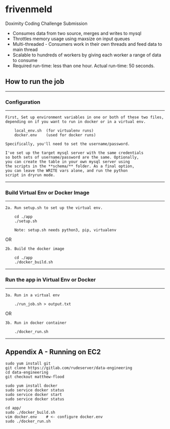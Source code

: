 # frivenmeld

Doximity Coding Challenge Submission

- Consumes data from two source, merges and writes to mysql
- Throttles memory usage using maxsize on input queues
- Multi-threaded - Consumers work in their own threads and feed data to main thread
- Scalable to hundreds of workers by giving each worker a range of data to consume
- Required run-time: less than one hour.  Actual run-time: 50 seconds.

## How to run the job

---
### Configuration
---
    First, Set up environment variables in one or both of these two files,
    depending on if you want to run in docker or in a virtual env.

        local_env.sh  (for virtualenv runs)
        docker.env    (used for docker runs)

    Specifically, you'll need to set the username/password.

    I've set up the target mysql server with the same credentials
    so both sets of username/password are the same. Optionally,
    you can create the table in your own mysql server using
    the scripts in the **schema/** folder. As a final option,
    you can leave the WRITE vars alone, and run the python
    script in dryrun mode.


---
### Build Virtual Env or Docker Image
---

    2a. Run setup.sh to set up the virtual env.

        cd ./app
        ./setup.sh

        Note: setup.sh needs python3, pip, virtualenv

OR

    2b. Build the docker image

        cd ./app
        ./docker_build.sh

---
### Run the app in Virtual Env or Docker
---

    3a. Run in a virtual env

        ./run_job.sh > output.txt

OR

    3b. Run in docker container    

        ./docker_run.sh

---
Appendix A - Running on EC2
---

```
sudo yum install git
git clone https://gitlab.com/rudeserver/data-engineering
cd data-engineering
git checkout matthew-flood

sudo yum install docker
sudo service docker status
sudo service docker start
sudo service docker status

cd app/
sudo ./docker_build.sh
vim docker.env    # <- configure docker.env
sudo ./docker_run.sh
```

